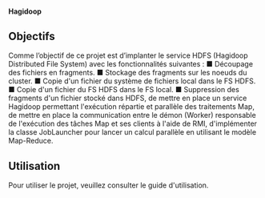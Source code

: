 #### Hagidoop

## Objectifs
Comme l’objectif de ce projet est d’implanter le service HDFS (Hagidoop Distributed File System) avec les fonctionnalités suivantes :
  ■ Découpage des fichiers en fragments.
  ■ Stockage des fragments sur les noeuds du cluster.
  ■ Copie d'un fichier du système de fichiers local dans le FS HDFS.
  ■ Copie d'un fichier du FS HDFS dans le FS local.
  ■ Suppression des fragments d'un fichier stocké dans HDFS,
de mettre en place un service Hagidoop permettant l'exécution répartie et parallèle des
traitements Map, de mettre en place la communication entre le démon (Worker)
responsable de l'exécution des tâches Map et ses clients à l'aide de RMI, d'implémenter la
classe JobLauncher pour lancer un calcul parallèle en utilisant le modèle Map-Reduce.

## Utilisation 

Pour utiliser le projet, veuillez consulter le guide d'utilisation.
